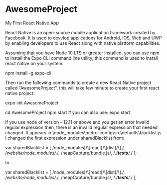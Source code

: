 # AwesomeProject
My First React Native App

React Native is an open-source mobile application framework created by Facebook. It is used to develop applications for Android, iOS, Web and UWP by enabling developers to use React along with native platform capabilities.

Assuming that you have Node 10 LTS or greater installed, you can use npm to install the Expo CLI command line utility, this command is used to install react native on your system:

npm install -g expo-cli

Then run the following commands to create a new React Native project called "AwesomeProject", this will take few minute to create your first react native project:

expo init AwesomeProject

cd AwesomeProject
npm start # you can also use: expo start

If you use node of version - 12.11 or above and you get an error Invalid regular expression then, there is an invalid regular expression that needed changed.
It appears in \node_modules\metro-config\src\defaults\blacklist.js I changed the first expression under sharedBlacklist from:

var sharedBlacklist = [
  /node_modules[/\\]react[/\\]dist[/\\].*/,
  /website\/node_modules\/.*/,
  /heapCapture\/bundle\.js/,
  /.*\/__tests__\/.*/
];

to

var sharedBlacklist = [
  /node_modules[\/\\]react[\/\\]dist[\/\\].*/,
  /website\/node_modules\/.*/,
  /heapCapture\/bundle\.js/,
  /.*\/__tests__\/.*/
];
